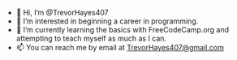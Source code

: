- 👋 Hi, I’m @TrevorHayes407
- 👀 I’m interested in beginning a career in programming.
- 🌱 I’m currently learning the basics with FreeCodeCamp.org and attempting to teach myself as much as I can.
- 📫 You can reach me by email at TrevorHayes407@gmail.com

<!---
TrevorHayes407/TrevorHayes407 is a ✨ special ✨ repository because its `README.md` (this file) appears on your GitHub profile.
You can click the Preview link to take a look at your changes.
--->
